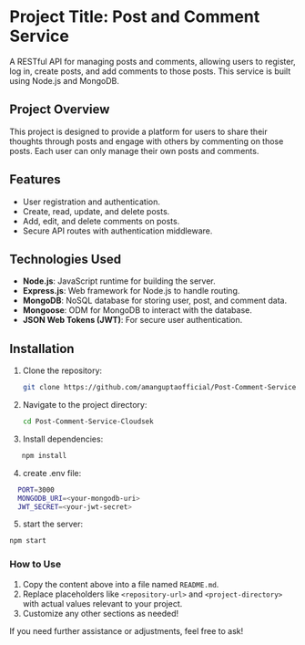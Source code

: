 # Project Title: Post and Comment Service

A RESTful API for managing posts and comments, allowing users to register, log in, create posts, and add comments to those posts. This service is built using Node.js and MongoDB.

## Project Overview

This project is designed to provide a platform for users to share their thoughts through posts and engage with others by commenting on those posts. Each user can only manage their own posts and comments.

## Features

- User registration and authentication.
- Create, read, update, and delete posts.
- Add, edit, and delete comments on posts.
- Secure API routes with authentication middleware.

## Technologies Used

- **Node.js**: JavaScript runtime for building the server.
- **Express.js**: Web framework for Node.js to handle routing.
- **MongoDB**: NoSQL database for storing user, post, and comment data.
- **Mongoose**: ODM for MongoDB to interact with the database.
- **JSON Web Tokens (JWT)**: For secure user authentication.

## Installation

1. Clone the repository:

   ```bash
   git clone https://github.com/amanguptaofficial/Post-Comment-Service-Cloudsek.git

   ```

2. Navigate to the project directory:

   ```bash
   cd Post-Comment-Service-Cloudsek
   ```

3. Install dependencies:

```bash
   npm install
```

4. create .env file:

```bash
  PORT=3000
  MONGODB_URI=<your-mongodb-uri>
  JWT_SECRET=<your-jwt-secret>
```

5. start the server:

```bash
npm start
```

### How to Use

1. Copy the content above into a file named `README.md`.
2. Replace placeholders like `<repository-url>` and `<project-directory>` with actual values relevant to your project.
3. Customize any other sections as needed!

If you need further assistance or adjustments, feel free to ask!

```

```

```

```
